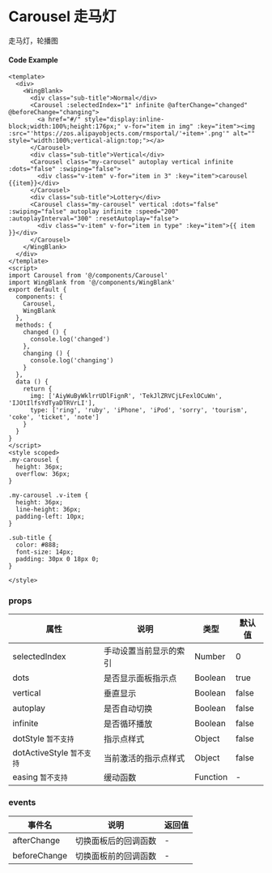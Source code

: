 # Carousel 走马灯

走马灯，轮播图



#### Code Example
```vue
<template>
  <div>
    <WingBlank>
      <div class="sub-title">Normal</div>
      <Carousel :selectedIndex="1" infinite @afterChange="changed" @beforeChange="changing">
        <a href="#/" style="display:inline-block;width:100%;height:176px;" v-for="item in img" :key="item"><img :src="'https://zos.alipayobjects.com/rmsportal/'+item+'.png'" alt="" style="width:100%;vertical-align:top;"></a>
      </Carousel>
      <div class="sub-title">Vertical</div>
      <Carousel class="my-carousel" autoplay vertical infinite :dots="false" :swiping="false">
        <div class="v-item" v-for="item in 3" :key="item">carousel {{item}}</div>
      </Carousel>
      <div class="sub-title">Lottery</div>
      <Carousel class="my-carousel" vertical :dots="false" :swiping="false" autoplay infinite :speed="200" :autoplayInterval="300" :resetAutoplay="false">
        <div class="v-item" v-for="item in type" :key="item">{{ item }}</div>
      </Carousel>
    </WingBlank>
  </div>
</template>
<script>
import Carousel from '@/components/Carousel'
import WingBlank from '@/components/WingBlank'
export default {
  components: {
    Carousel,
    WingBlank
  },
  methods: {
    changed () {
      console.log('changed')
    },
    changing () {
      console.log('changing')
    }
  },
  data () {
    return {
      img: ['AiyWuByWklrrUDlFignR', 'TekJlZRVCjLFexlOCuWn', 'IJOtIlfsYdTyaDTRVrLI'],
      type: ['ring', 'ruby', 'iPhone', 'iPod', 'sorry', 'tourism', 'coke', 'ticket', 'note']
    }
  }
}
</script>
<style scoped>
.my-carousel {
  height: 36px;
  overflow: 36px;
}

.my-carousel .v-item {
  height: 36px;
  line-height: 36px;
  padding-left: 10px;
}

.sub-title {
  color: #888;
  font-size: 14px;
  padding: 30px 0 18px 0;
}

</style>

```
### props

| 属性 | 说明 | 类型 | 默认值 |
| --- | --- | --- | --- |
| selectedIndex | 手动设置当前显示的索引 | Number | 0 |
| dots | 是否显示面板指示点 | Boolean | true |
| vertical | 垂直显示 | Boolean | false |
| autoplay | 是否自动切换 | Boolean | false |
| infinite | 是否循环播放 | Boolean | false |
| dotStyle `暂不支持` | 指示点样式  | Object | false |
| dotActiveStyle `暂不支持` | 当前激活的指示点样式  | Object | false |
| easing `暂不支持` | 缓动函数  | Function | - |


### events

| 事件名 | 说明 | 返回值 |
| --- | --- | --- |
| afterChange | 切换面板后的回调函数 | - |
| beforeChange | 切换面板前的回调函数 | - |

<Demo url="https://ladybirddev.github.io/ui-nuclear-mobile-demo/#/carousel" />